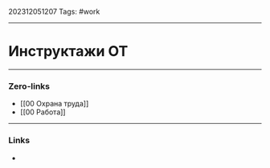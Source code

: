 202312051207
Tags: #work 

---
# Инструктажи ОТ 



---
### Zero-links

- [[00 Охрана труда]]
- [[00 Работа]]

---
### Links

-